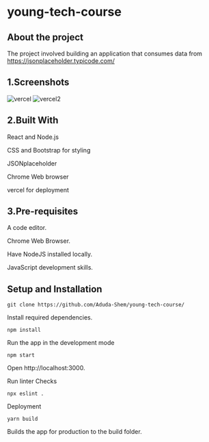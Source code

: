 # young-tech-course
## About the project
The project involved building an application that consumes data from https://jsonplaceholder.typicode.com/

## 1.Screenshots
![vercel](https://user-images.githubusercontent.com/100862586/214921571-f11b4038-fa45-4c10-b1f0-c768bdb33150.png)
![vercel2](https://user-images.githubusercontent.com/100862586/214921623-3d910175-ff2a-4914-add3-206bd51310a2.png)

## 2.Built With
React and Node.js

CSS and Bootstrap for styling

JSONplaceholder

Chrome Web browser

vercel for deployment

## 3.Pre-requisites
A code editor.

Chrome Web Browser.

Have NodeJS installed locally.

JavaScript development skills.

## Setup and Installation
`git clone https://github.com/Aduda-Shem/young-tech-course/`

Install required dependencies.

`npm install`

Run the app in the development mode

`npm start`

Open http://localhost:3000.

Run linter Checks

`npx eslint .`

Deployment

`yarn build`

Builds the app for production to the build folder. 
